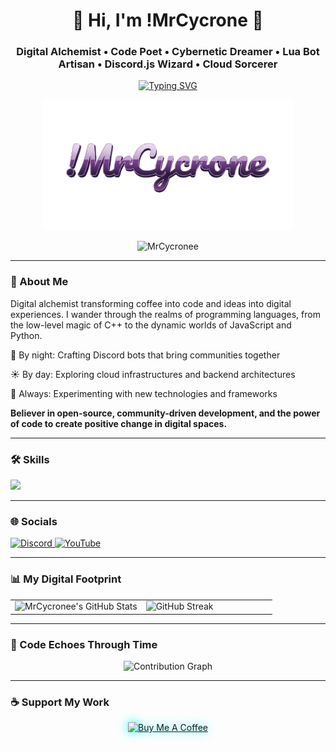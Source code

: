 <!-- Intro -->
<div align="center">
  <h1>🚀 Hi, I'm !MrCycrone 🚀</h1>
  <h3>Digital Alchemist • Code Poet • Cybernetic Dreamer • Lua Bot Artisan • Discord.js Wizard • Cloud Sorcerer</h3>
  <a href="https://git.io/typing-svg">
    <img src="https://readme-typing-svg.demolab.com?font=Fira+Code&pause=1000&color=00F7FF&center=true&vCenter=true&width=435&lines=Turning+Coffee+Into+Code;Quantum+Bits+Enthusiast;Open+Source+Advocate" alt="Typing SVG" />
  </a>
</div>

<!-- Logo -->
<p align="center">
  <img src="https://github.com/MrCycronee/images/blob/main/logo.png" alt="MrCycronee Logo" width="400"/>
</p>

<!-- Besucherzähler -->
<p align="center">
  <img src="https://komarev.com/ghpvc/?username=MrCycronee&label=Interdimensional+Visitors&color=00d9ff&style=for-the-badge" alt="MrCycronee" /> 
</p>

---

### 🌌 About Me

<p>
  Digital alchemist transforming coffee into code and ideas into digital experiences.
  I wander through the realms of programming languages, from the low-level magic of C++ 
  to the dynamic worlds of JavaScript and Python.

  🌙 By night: Crafting Discord bots that bring communities together  

  ☀️ By day: Exploring cloud infrastructures and backend architectures  
  
  🔭 Always: Experimenting with new technologies and frameworks  

  **Believer in open-source, community-driven development, and the power of code to 
  create positive change in digital spaces.**
</p>

---

### 🛠️ Skills

<p align="left">
  <a href="https://skillicons.dev">
    <img src="https://skillicons.dev/icons?i=c,cs,cpp,cloudflare,devto,discord,bots,discordjs,java,js,lua,py,vscode" />
  </a>
</p>

---

### 🌐 Socials

<p align="left">
  <a href="https://discord.gg/DNEfAmV9AS" target="_blank">
    <img src="https://img.shields.io/badge/Discord-5865F2?style=for-the-badge&logo=discord&logoColor=white" alt="Discord"/>
  </a>
  <a href="https://www.youtube.com/c/DEIN_KANAL" target="_blank">
    <img src="https://img.shields.io/badge/YouTube-FF0000?style=for-the-badge&logo=youtube&logoColor=white" alt="YouTube"/>
  </a>
</p>

---

### 📊 My Digital Footprint

<div align="center">
  <table border="0" cellpadding="10">
    <tr valign="top">
      <td width="50%">
        <img src="https://github-readme-stats.vercel.app/api?username=MrCycronee&show_icons=true&count_private=true&theme=tokyonight&hide_border=true&include_all_commits=true&custom_title=GitHub%20Stats" alt="MrCycronee's GitHub Stats"/>
      </td>
      <td width="50%">
        <img src="https://streak-stats.demolab.com?user=MrCycronee&theme=tokyonight&hide_border=true&date_format=M%20j%5B%2C%20Y%5D" alt="GitHub Streak"/>
      </td>
    </tr>
  </table>
</div>

---

### 🌠 Code Echoes Through Time

<p align="center">
  <img src="https://github-readme-activity-graph.vercel.app/graph?username=MrCycronee&theme=tokyonight&area=true&hide_border=true&custom_title=Contribution%20Activity" alt="Contribution Graph"/>
</p>

---

### ☕ Support My Work

<p align="center">
  <a href="https://www.buymeacoffee.com/yourusername" target="_blank">
    <img src="https://cdn.buymeacoffee.com/buttons/v2/default-yellow.png" alt="Buy Me A Coffee" height="50" style="filter: drop-shadow(0 0 8px #00ffff);">
  </a>
</p>
